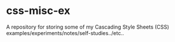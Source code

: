 # css-misc-ex
A repository for storing some of my Cascading Style Sheets (CSS) examples/experiments/notes/self-studies../etc..

